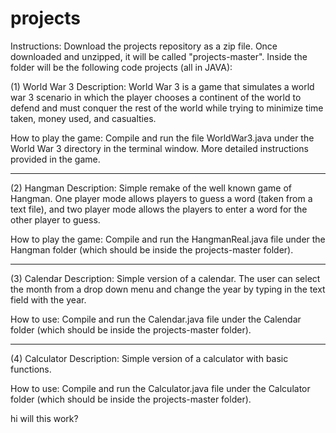 # projects
Instructions: Download the projects repository as a zip file. Once downloaded and unzipped, it will be called "projects-master". Inside the folder will be the following code projects (all in JAVA):

(1) World War 3 
Description: World War 3 is a game that simulates a world war 3 scenario in which the player chooses a continent of the world
to defend and must conquer the rest of the world while trying to minimize time taken, money used, and casualties.

How to play the game: 
Compile and run the file WorldWar3.java under the World War 3 directory in the terminal window. More detailed instructions provided in the game.

------------------------------------------------------------------------------------------------------------------------------
(2) Hangman
Description: Simple remake of the well known game of Hangman. One player mode allows players to guess a word (taken from a text file), and two player mode allows the players to enter a word for the other player to guess.

How to play the game: 
Compile and run the HangmanReal.java file under the Hangman folder (which should be inside the projects-master folder). 

------------------------------------------------------------------------------------------------------------------------------
(3) Calendar
Description: Simple version of a calendar. The user can select the month from a drop down menu and change the year by typing in the text field with the year.

How to use:
Compile and run the Calendar.java file under the Calendar folder (which should be inside the projects-master folder).

------------------------------------------------------------------------------------------------------------------------------
(4) Calculator
Description: Simple version of a calculator with basic functions.

How to use:
Compile and run the Calculator.java file under the Calculator folder (which should be inside the projects-master folder).

hi will this work?
